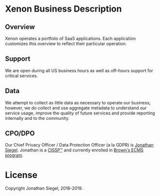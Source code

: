 # Xenon Business Description

## Overview

Xenon operates a portfolio of SaaS applications. Each application customizes this overview to reflect their particular operation.

## Support

We are open during all US business hours as well as off-hours support for critical services.

## Data

We attempt to collect as little data as necessary to operate our business; however, we do collect and use aggregate metadata to understand our service usage, improve the quality of future services and provide reporting internally and to the community.

## CPO/DPO

Our Chief Privacy Officer / Data Protection Officer (a la GDPR) is [Jonathan Siegel](mailto:dpo@xenon.io). Jonathan is a [CISSP&trade;](https://webportal.isc2.org/custom/CertificationVerificationResults.aspx?FN=&LN=siegel&CN=645968) and currently enrolled in [Brown's ECMS program](https://professional.brown.edu/cybersecurity/).

# License

Copyright Jonathan Siegel, 2018-2019.

